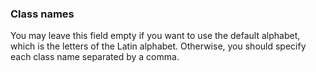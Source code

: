 ### Class names

You may leave this field empty if you want to use the default alphabet,
which is the letters of the Latin alphabet.
Otherwise, you should specify each class name separated by a comma.
